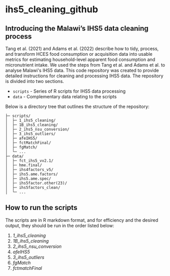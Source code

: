 # ihs5_cleaning_github


## Introducing the Malawi’s IHS5 data cleaning process

Tang et al. (2021) and Adams et al. (2022) describe how to tidy, process, and transform HCES food consumption or acquisition data into usable metrics for estimating household-level apparent food consumption and micronutrient intake. We used the steps from Tang et al. and Adams et al. to analyse Malawi's IHS5 data.  This code repository was created to provide detailed instructions for cleaning and processing IHS5 data. The repository is divided into two sections. 

* `scripts` - Series of R scripts for IHS5 data processing<br>
* `data` - Complementary data relating to the scripts<br>

Below is a directory tree that outlines the structure of the repository:

```
├─ scripts/
│  ├─ 1_ihs5_cleaning/
│  ├─ 1B_ihs5_cleaning/
│  ├─ 2_ihs5_nsu_conversion/
│  ├─ 3_ihs5_outliers/
│  ├─ afeIHS5/
│  ├─ fctMatchFinal/
│  ├─ fgMatch/
│  └─ ...
├─ data/                              
│  ├─ fct_ihs5_vv2.1/
│  ├─ hme.final/
│  ├─ ihs4factors_v5/
│  ├─ ihs5.ame.factors/
│  ├─ ihs5.ame.spec/
│  ├─ ihs5factor.other(23)/
│  ├─ ihs5factors_clean/
│  └─ ...

```
## How to run the scripts 
The scripts are in R markdown format, and for efficiency and the desired output, they should be run in the order listed below: 

 1. *1_ihs5_cleaning*
 2. *1B_ihs5_cleaning*
 3. *2_ihs5_nsu_conversion*
 4. *afeIHS5*
 5. *3_ihs5_outliers*
 6. *fgMatch*
 7. *fctmatchFinal*



